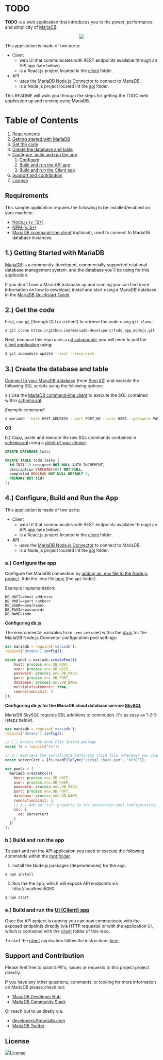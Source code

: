 # TODO

**TODO** is a web application that introduces you to the power, performance, and simplicity of [MariaDB](https://mariadb.com/products/).

<p align="center" spacing="10">
    <kbd>
        <img src="media/demo.gif" />
    </kbd>
</p>


This application is made of two parts:

* Client
    - web UI that communicates with REST endpoints available through an API app (see below).
    - is a React.js project located in the [client](src/client) folder.
* API
    - uses the [MariaDB Node.js Connector](https://github.com/mariadb-corporation/mariadb-connector-nodejs) to connect to MariaDB.
    - is a Node.js project located int the [api](src/api) folder.

This README will walk you through the steps for getting the TODO web application up and running using MariaDB.

# Table of Contents
1. [Requirements](#requirements)
2. [Getting started with MariaDB](#mariadb)
3. [Get the code](#code)
4. [Create the database and table](#schema)
5. [Configure, build and run the app](#app)
    1. [Configure](#configure-app)
    2. [Build and run the API app](#build-run-api)
    3. [Build and run the Client app](#build-run-client)
6. [Support and contribution](#support-contribution)
7. [License](#license)

## Requirements <a name="requirements"></a>

This sample application requires the following to be installed/enabled on your machine:

* [Node.js (v. 12+)](https://nodejs.org/docs/latest-v12.x/api/index.html)
* [NPM (v. 6+)](https://docs.npmjs.com/)
* [MariaDB command-line client](https://mariadb.com/products/skysql/docs/clients/mariadb-clients/mariadb-client/) (optional), used to connect to MariaDB database instances.

## 1.) Getting Started with MariaDB <a name="mariadb"></a>

[MariaDB](https://mariadb.com) is a community-developed, commercially supported relational database management system, and the database you'll be using for this application.

If you don't have a MariaDB database up and running you can find more information on how to download, install and start using a MariaDB database in the [MariaDB Quickstart Guide](https://github.com/mariadb-developers/mariadb-getting-started).

## 2.) Get the code <a name="code"></a>

First, use [git](git-scm.org) (through CLI or a client) to retrieve the code using `git clone`:

```
$ git clone https://github.com/mariadb-developers/todo_app_nodejs.git
```

Next, because this repo uses a [git submodule](https://git-scm.com/book/en/v2/Git-Tools-Submodules), you will need to pull the [client application](https://github.com/mariadb-developers/todo_app_client) using:

```bash
$ git submodule update --init --recursive
```

## 3.) Create the database and table <a name="schema"></a>

[Connect to your MariaDB database](https://mariadb.com/products/skysql/docs/clients/) (from [Step #2](#mariadb)) and execute the following SQL scripts using the following options:

a.) Use the [MariaDB command-line client](https://mariadb.com/products/skysql/docs/clients/mariadb-clients/mariadb-client/) to execute the SQL contained within [schema.sql](schema.sql).

_Example command:_
```bash
$ mariadb --host HOST_ADDRESS --port PORT_NO --user USER --password PASSWORD < schema.sql
```

**OR**

b.) Copy, paste and execute the raw SQL commands contained in [schema.sql](schema.sql) using a [client of your choice](https://mariadb.com/products/skysql/docs/clients/).

```sql
CREATE DATABASE todo;

CREATE TABLE todo.tasks (
  id INT(11) unsigned NOT NULL AUTO_INCREMENT,
  description VARCHAR(500) NOT NULL,
  completed BOOLEAN NOT NULL DEFAULT 0,
  PRIMARY KEY (id)
);
```

## 4.) Configure, Build and Run the App <a name="app"></a>

This application is made of two parts:

* Client
    - web UI that communicates with REST endpoints available through an API app (see below).
    - is a React.js project located in the [client](src/client) folder.
* API
    - uses the [MariaDB Node.js Connector](https://github.com/mariadb-corporation/mariadb-connector-nodejs) to connect to MariaDB.
    - is a Node.js project located int the [api](src/api) folder.

### a.) Configure the app <a name="configure-app"></a>

Configure the MariaDB connection by [adding an .env file to the Node.js project](https://github.com/mariadb-corporation/mariadb-connector-nodejs/blob/master/documentation/promise-api.md#security-consideration). Add the .env file [here](src/api) (the `api` folder).

Example implementation:

```
DB_HOST=<host_address>
DB_PORT=<port_number>
DB_USER=<username>
DB_PASS=<password>
DB_NAME=todo
```

**Configuring db.js**

The environmental variables from `.env` are used within the [db.js](src/api/db.js) for the MariaDB Node.js Connector configuration pool settings:

```javascript
var mariadb = require('mariadb');
require('dotenv').config();

const pool = mariadb.createPool({
    host: process.env.DB_HOST, 
    user: process.env.DB_USER, 
    password: process.env.DB_PASS,
    port: process.env.DB_PORT,
    database: process.env.DB_NAME,
    multipleStatements: true,
    connectionLimit: 5
});
```

**Configuring db.js for the MariaDB cloud database service [SkySQL](https://mariadb.com/products/skysql/)**

MariaDB SkySQL requires SSL additions to connection. It's as easy as 1-2-3 (steps below).

```javascript
var mariadb = require('mariadb');
require('dotenv').config();

// 1.) Access the Node File System package
const fs = require("fs");

// 2.) Retrieve the Certificate Authority chain file (wherever you placed it - notice it's just in the Node project root here)
const serverCert = [fs.readFileSync("skysql_chain.pem", "utf8")];

var pools = [
  mariadb.createPool({
    host: process.env.DB_HOST, 
    user: process.env.DB_USER, 
    password: process.env.DB_PASS,
    port: process.env.DB_PORT,
    database: process.env.DB_NAME,
    connectionLimit: 5,
    // 3.) Add an "ssl" property to the connection pool configuration, using the serverCert const defined above
    ssl: {
      ca: serverCert
    }
  })
];
```

### b.) Build and run the app <a name="build-run-api"></a>

To start and run the API application you need to execute the following commands within the [root folder](src/api).

1. Install the Node.js packages (dependendies) for the app.

```bash
$ npm install
```

2. Run the the app, which will expose API endpoints via http://localhost:8080.

```bash 
$ npm start
``` 

### e.) Build and run the [UI (Client) app](src/client) <a name="build-run-client"></a>

Once the API project is running you can now communicate with the exposed endpoints directly (via HTTP requests) or with the application UI, which is contained with the [client](src/client) folder of this repo.

To start the [client](src/client) application follow the instructions [here](https://github.com/mariadb-developers/todo-app-client).

## Support and Contribution <a name="support-contribution"></a>

Please feel free to submit PR's, issues or requests to this project project directly.

If you have any other questions, comments, or looking for more information on MariaDB please check out:

* [MariaDB Developer Hub](https://mariadb.com/developers)
* [MariaDB Community Slack](https://r.mariadb.com/join-community-slack)

Or reach out to us diretly via:

* [developers@mariadb.com](mailto:developers@mariadb.com)
* [MariaDB Twitter](https://twitter.com/mariadb)

## License <a name="license"></a>
[![License](https://img.shields.io/badge/License-MIT-blue.svg?style=plastic)](https://opensource.org/licenses/MIT)
